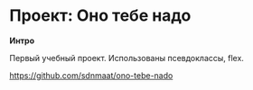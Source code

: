 # Проект: Оно тебе надо

**Интро**

Первый учебный проект.
Использованы псевдоклассы, flex.

https://github.com/sdnmaat/ono-tebe-nado
